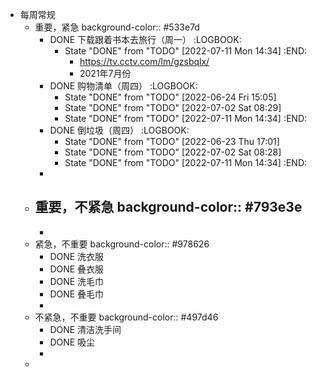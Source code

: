 - 每周常规
	- 重要，紧急
	  background-color:: #533e7d
		- DONE 下载跟着书本去旅行（周一）
		  :LOGBOOK:
		  * State "DONE" from "TODO" [2022-07-11 Mon 14:34]
		  :END:
			- https://tv.cctv.com/lm/gzsbqlx/
			- 2021年7月份
		- DONE 购物清单（周四）
		  :LOGBOOK:
		  * State "DONE" from "TODO" [2022-06-24 Fri 15:05]
		  * State "DONE" from "TODO" [2022-07-02 Sat 08:29]
		  * State "DONE" from "TODO" [2022-07-11 Mon 14:34]
		  :END:
		- DONE 倒垃圾（周四）
		  :LOGBOOK:
		  * State "DONE" from "TODO" [2022-06-23 Thu 17:01]
		  * State "DONE" from "TODO" [2022-07-02 Sat 08:28]
		  * State "DONE" from "TODO" [2022-07-11 Mon 14:34]
		  :END:
		-
	- 重要，不紧急
	  background-color:: #793e3e
		-
		-
	- 紧急，不重要
	  background-color:: #978626
		- DONE 洗衣服
		- DONE 叠衣服
		- DONE 洗毛巾
		- DONE 叠毛巾
		-
	- 不紧急，不重要
	  background-color:: #497d46
		- DONE 清洁洗手间
		- DONE 吸尘
		-
	-